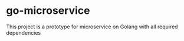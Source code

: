 # go-microservice
This project is a prototype for microservice on Golang with all required dependencies
